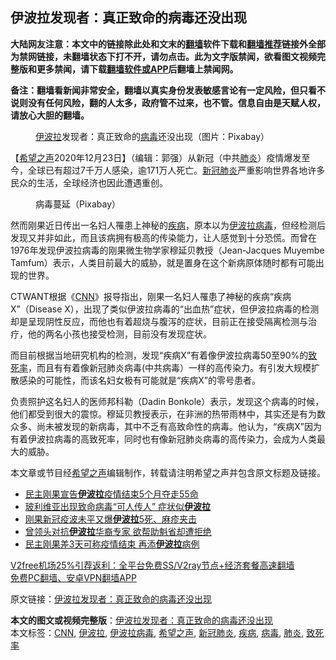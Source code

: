  <h2>伊波拉发现者：真正致命的病毒还没出现</h2> <p class="notice"><b>大陆网友注意：本文中的链接除此处和文末的<a href="https://github.com/bannedbook/fanqiang" >翻墙</a>软件下载和<a href="https://github.com/killgcd/justmysocks/blob/master/README.md">翻墙推荐</a>链接外全部为禁网链接，未翻墙状态下打不开，请勿点击。此为文字版禁闻，欲看图文视频完整版和更多禁闻，请下载<a href="https://github.com/bannedbook/fanqiang">翻墙软件或APP</a>后翻墙上禁闻网。</p><p>备注：翻墙看新闻非常安全，翻墙以真实身份发表敏感言论有一定风险，但只看不说则没有任何风险，翻的人太多，政府管不过来，也不管。信息自由是天赋人权，请放心大胆的翻墙。</b></p>  <div class="entry"> <figure><figcaption><a href="https://www.bannedbook.org/bnews/tag/%E4%BC%8A%E6%B3%A2%E6%8B%89/" class="st_tag internal_tag" rel="tag" title="标签 伊波拉 下的日志">伊波拉</a>发现者：真正致命的<a href="https://www.bannedbook.org/bnews/tag/%e7%97%85%e6%af%92/" class="st_tag internal_tag" rel="tag" title="标签 病毒 下的日志">病毒</a>还没出现（图片：Pixabay）</figcaption></figure> <p>【<span class='wp_keywordlink_affiliate'><a href="https://www.soundofhope.org" title="希望之声" target="_blank">希望之声</a></span>2020年12月23日】（编辑：郭强）从新冠（中共<a href="https://www.bannedbook.org/bnews/tag/%e8%82%ba%e7%82%8e/" class="st_tag internal_tag" rel="tag" title="标签 肺炎 下的日志">肺炎</a>）疫情爆发至今，全球已有超过7千万人感染，逾171万人死亡。<a href="https://www.bannedbook.org/bnews/tag/%e6%96%b0%e5%86%a0%e8%82%ba%e7%82%8e/" class="st_tag internal_tag" rel="tag" title="标签 新冠肺炎 下的日志">新冠肺炎</a>严重影响世界各地许多民众的生活，全球经济也因此遭遇重创。</p> <figure><figcaption>病毒蔓延（Pixabay）</figcaption></figure> <p>然而刚果近日传出一名妇人罹患上神秘的<a href="https://www.bannedbook.org/bnews/tag/%e7%96%be%e7%97%85/" class="st_tag internal_tag" rel="tag" title="标签 疾病 下的日志">疾病</a>，原本以为<a href="https://www.bannedbook.org/bnews/tag/%E4%BC%8A%E6%B3%A2%E6%8B%89%E7%97%85%E6%AF%92/" class="st_tag internal_tag" rel="tag" title="标签 伊波拉病毒 下的日志">伊波拉病毒</a>，但经检测后发现又并非如此，而且该病拥有极高的传染能力，让人感觉到十分恐慌。而曾在1976年发现伊波拉病毒的刚果微生物学家穆延贝教授（Jean-Jacques Muyembe Tamfum）表示，人类目前最大的威胁，就是置身在这个新病原体随时都有可能出现的世界。</p>  <p>CTWANT根据《<a href="https://www.bannedbook.org/bnews/tag/cnn/" class="st_tag internal_tag" rel="tag" title="标签 CNN 下的日志">CNN</a>》报导指出，刚果一名妇人罹患了神秘的疾病“疾病X”（Disease X），出现了类似伊波拉病毒的“出血热”症状，但伊波拉病毒的检测却是呈现阴性反应，而他也有着超烧与腹泻的症状，目前正在接受隔离检测与治疗，他的两名小孩也接受检测，目前没有发现症状。</p> <p>而目前根据当地研究机构的检测，发现“疾病X”有着像伊波拉病毒50至90%的<a href="https://www.bannedbook.org/bnews/tag/%E8%87%B4%E6%AD%BB%E7%8E%87/" class="st_tag internal_tag" rel="tag" title="标签 致死率 下的日志">致死率</a>，而且有有着像新冠肺炎病毒(中共病毒）一样的高传染力。有引发大规模扩散感染的可能性，而该名妇女极有可能就是“疾病X”的零号患者。</p>  <p>负责照护这名妇人的医师邦科勒（Dadin Bonkole）表示，发现这个病毒的时候，他们都受到很大的震惊。穆延贝教授表示，在非洲的热带雨林中，其实还是有为数众多、尚未被发现的新病毒，其中不乏有高致命性的病毒。他认为，“疾病X”因为有着伊波拉病毒的高致死率，同时也有像新冠肺炎病毒的高传染力，会成为人类最大的威胁。</p> <p>本文章或节目经<a href="https://www.bannedbook.org/bnews/tag/%e5%b8%8c%e6%9c%9b%e4%b9%8b%e5%a3%b0/" class="st_tag internal_tag" rel="tag" title="标签 希望之声 下的日志">希望之声</a>编辑制作，转载请注明希望之声并包含原文标题及链接。</p>  <ul class='op-related-articles' title='相关阅读'> <li><a href='https://www.bannedbook.org/bnews/worldnews/20201119/1433171.html' target='_blank'>民主刚果宣告<b>伊波拉</b>疫情结束5个月夺走55命</a></li> <li><a href='https://www.bannedbook.org/bnews/worldnews/20201118/1433104.html' target='_blank'>玻利维亚出现致命病毒“可人传人” 症状似<b>伊波拉</b></a></li> <li><a href='https://www.bannedbook.org/bnews/baitai/20200604/1339589.html' target='_blank'>刚果新冠疫波未平又爆<b>伊波拉</b>5死、麻疹夹击</a></li> <li><a href='https://www.bannedbook.org/bnews/cnnews/20200419/1315283.html' target='_blank'>曾领头对抗<b>伊波拉</b>华裔专家 欲帮助魁省却遭拒绝</a></li> <li><a href='https://www.bannedbook.org/bnews/baitai/20200412/1310920.html' target='_blank'>民主刚果差3天可称疫情结束 再添<b>伊波拉</b>病例</a></li> </ul> <p class="texttj"> <a href="https://www.bannedbook.org/forum23/topic22702.html" target="_blank">V2free机场25%引荐返利：全平台免费SS/V2ray节点+经济套餐高速翻墙</a><br/> <a href="https://github.com/bannedbook/fanqiang/wiki/%E7%A6%81%E9%97%BB%E7%BD%91%E5%AE%89%E5%8D%93%E7%BF%BB%E5%A2%99%E6%96%B0%E9%97%BBAPP" target="_blank">免费PC翻墙、安卓VPN翻墙APP</a></p><p>原文链接：<a class="src_link"  href="https://www.soundofhope.org/post/456517" target="_blank">伊波拉发现者：真正致命的病毒还没出现</a></p><a name='sharetosocial'></a>       <div><b>本文的图文或视频完整版</b>：<a href='https://www.bannedbook.org/bnews/comments/20201223/1453679.html'>伊波拉发现者：真正致命的病毒还没出现</a></div>  </div><!--END ENTRY--> <div class="postfooter"> <div>本文标签：<a href="https://www.bannedbook.org/bnews/tag/cnn/" rel="tag">CNN</a>, <a href="https://www.bannedbook.org/bnews/tag/%E4%BC%8A%E6%B3%A2%E6%8B%89/" rel="tag">伊波拉</a>, <a href="https://www.bannedbook.org/bnews/tag/%E4%BC%8A%E6%B3%A2%E6%8B%89%E7%97%85%E6%AF%92/" rel="tag">伊波拉病毒</a>, <a href="https://www.bannedbook.org/bnews/tag/%e5%b8%8c%e6%9c%9b%e4%b9%8b%e5%a3%b0/" rel="tag">希望之声</a>, <a href="https://www.bannedbook.org/bnews/tag/%e6%96%b0%e5%86%a0%e8%82%ba%e7%82%8e/" rel="tag">新冠肺炎</a>, <a href="https://www.bannedbook.org/bnews/tag/%e7%96%be%e7%97%85/" rel="tag">疾病</a>, <a href="https://www.bannedbook.org/bnews/tag/%e7%97%85%e6%af%92/" rel="tag">病毒</a>, <a href="https://www.bannedbook.org/bnews/tag/%e8%82%ba%e7%82%8e/" rel="tag">肺炎</a>, <a href="https://www.bannedbook.org/bnews/tag/%E8%87%B4%E6%AD%BB%E7%8E%87/" rel="tag">致死率</a></div>  </div><!--END POSTFOOTER--> 